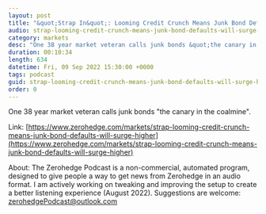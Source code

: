 ```yaml
---
layout: post
title: "&quot;Strap In&quot;: Looming Credit Crunch Means Junk Bond Defaults Will &quot;Surge Higher&quot;"
audio: strap-looming-credit-crunch-means-junk-bond-defaults-will-surge-higher-0
category: markets
desc: "One 38 year market veteran calls junk bonds &quot;the canary in the coalmine&quot;."
duration: 00:10:34
length: 634
datetime: Fri, 09 Sep 2022 15:30:00 +0000
tags: podcast
guid: strap-looming-credit-crunch-means-junk-bond-defaults-will-surge-higher-0
order: 0
---
```

One 38 year market veteran calls junk bonds &quot;the canary in the coalmine&quot;.

Link: [https://www.zerohedge.com/markets/strap-looming-credit-crunch-means-junk-bond-defaults-will-surge-higher](https://www.zerohedge.com/markets/strap-looming-credit-crunch-means-junk-bond-defaults-will-surge-higher)

About: The Zerohedge Podcast is a non-commercial, automated program, designed to give people a way to get news from Zerohedge in an audio format.  I am actively working on tweaking and improving the setup to create a better listening experience (August 2022).  Suggestions are welcome: [zerohedgePodcast@outlook.com](mailto:zerohedgePodcast@outlook.com)